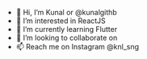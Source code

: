 - 👋 Hi, I’m Kunal or @kunalgithb
- 👀 I’m interested in ReactJS
- 🌱 I’m currently learning Flutter
- 💞️ I’m looking to collaborate on 
- 📫 Reach me on Instagram @knl_sng

<!---
kunalgithb/kunalgithb is a ✨ special ✨ repository because its `README.md` (this file) appears on your GitHub profile.
You can click the Preview link to take a look at your changes.
--->
